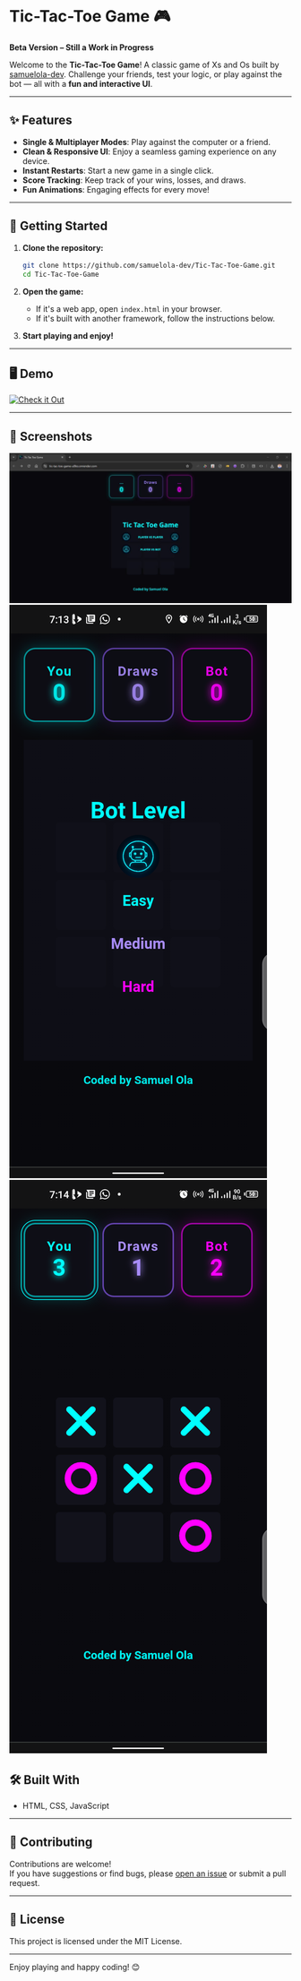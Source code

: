 # Tic-Tac-Toe Game 🎮

**Beta Version – Still a Work in Progress**  

Welcome to the **Tic-Tac-Toe Game**! A classic game of Xs and Os built by [samuelola-dev](https://github.com/samuelola-dev). Challenge your friends, test your logic, or play against the bot — all with a **fun and interactive UI**.

---

## ✨ Features

- **Single & Multiplayer Modes**: Play against the computer or a friend.
- **Clean & Responsive UI**: Enjoy a seamless gaming experience on any device.
- **Instant Restarts**: Start a new game in a single click.
- **Score Tracking**: Keep track of your wins, losses, and draws.
- **Fun Animations**: Engaging effects for every move!

---

## 🚀 Getting Started

1. **Clone the repository:**
   ```bash
   git clone https://github.com/samuelola-dev/Tic-Tac-Toe-Game.git
   cd Tic-Tac-Toe-Game
   ```

2. **Open the game:**
   - If it's a web app, open `index.html` in your browser.
   - If it's built with another framework, follow the instructions below.

3. **Start playing and enjoy!**

---

## 🖥️ Demo

[![Check it Out](https://img.shields.io/badge/Live%20Demo-Click%20Here-brightgreen?style=for-the-badge)](https://tic-tac-toe-game-u8ko.onrender.com)

--- 

## 📸 Screenshots
![alt text](images/tic-tac-toe-desktop.jpg)
![alt text](images/bot-mode.png)
![alt text](images/pvbot.png) 

## 🛠️ Built With

- HTML, CSS, JavaScript


---

## 🤝 Contributing

Contributions are welcome!  
If you have suggestions or find bugs, please [open an issue](https://github.com/samuelola-dev/Tic-Tac-Toe-Game/issues) or submit a pull request.

---

## 📄 License

This project is licensed under the MIT License.

---

Enjoy playing and happy coding! 😊

